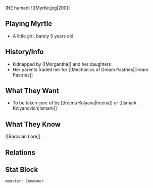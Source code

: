 (NE human)
![[Myrtle.jpg|200]]
## Playing Myrtle
- A little girl, barely 5 years old

## History/Info
- kidnapped by [[Morgantha]] and her daughters
- Her parents traded her for [[Mechanics of Dream Pastries|Dream Pastries]]

## What They Want
- To be taken care of by [[Ireena Kolyana|Ireena]] or [[Ismark Kolyanovich|Ismark]]

## What They Know
[[Barovian Lore]]

## Relations

## Stat Block

```statblock
monster: Commoner
```

```dataviewjs
```
